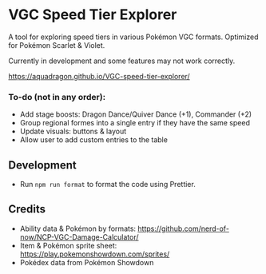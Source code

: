 # VGC Speed Tier Explorer

A tool for exploring speed tiers in various Pokémon VGC formats. Optimized for Pokémon Scarlet & Violet.

Currently in development and some features may not work correctly.

https://aquadragon.github.io/VGC-speed-tier-explorer/

### To-do (not in any order):
- Add stage boosts: Dragon Dance/Quiver Dance (+1), Commander (+2)
- Group regional formes into a single entry if they have the same speed
- Update visuals: buttons & layout
- Allow user to add custom entries to the table


## Development
- Run `npm run format` to format the code using Prettier.


## Credits
- Ability data & Pokémon by formats: https://github.com/nerd-of-now/NCP-VGC-Damage-Calculator/
- Item & Pokémon sprite sheet: https://play.pokemonshowdown.com/sprites/
- Pokédex data from Pokémon Showdown